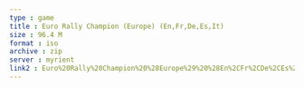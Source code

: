 ```yaml
---
type : game
title : Euro Rally Champion (Europe) (En,Fr,De,Es,It)
size : 96.4 M
format : iso
archive : zip
server : myrient
link2 : Euro%20Rally%20Champion%20%28Europe%29%20%28En%2CFr%2CDe%2CEs%2CIt%29
---
```

